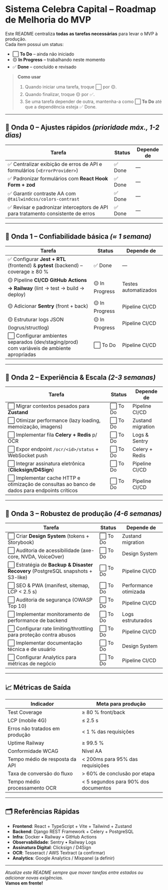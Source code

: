 # Sistema Celebra Capital – Roadmap de Melhoria do MVP

Este README centraliza **todas as tarefas necessárias** para levar o MVP à produção.  
Cada item possui um status:

- ⬜ **To Do** – ainda não iniciado
- 🟡 **In Progress** – trabalhando neste momento
- ✅ **Done** – concluído e revisado

> **Como usar**
>
> 1. Quando iniciar uma tarefa, troque ⬜ por 🟡.
> 2. Quando finalizar, troque 🟡 por ✅.
> 3. Se uma tarefa depender de outra, mantenha-a como **⬜ To Do** até que a dependência esteja ✅ Done.

---

## 🌊 Onda 0 – Ajustes rápidos _(prioridade máx., 1-2 dias)_

| Tarefa                                                                           | Status  | Depende de |
| -------------------------------------------------------------------------------- | ------- | ---------- |
| ✅ Centralizar exibição de erros de API e formulários (`<ErrorProvider>`)        | ✅ Done | —          |
| ✅ Padronizar formulários com **React Hook Form + zod**                          | ✅ Done | —          |
| ✅ Garantir contraste AA com `@tailwindcss/colors-contrast`                      | ✅ Done | —          |
| ✅ Revisar e padronizar interceptors de API para tratamento consistente de erros | ✅ Done | —          |

---

## 🌊 Onda 1 – Confiabilidade básica _(≈ 1 semana)_

| Tarefa                                                                                     | Status         | Depende de           |
| ------------------------------------------------------------------------------------------ | -------------- | -------------------- |
| ✅ Configurar **Jest + RTL** (frontend) & **pytest** (backend) – coverage ≥ 80 %           | ✅ Done        | —                    |
| 🟡 Pipeline **CI/CD GitHub Actions → Railway** (lint → test → build → deploy)              | 🟡 In Progress | Testes automatizados |
| 🟡 Adicionar **Sentry** (front + back)                                                     | 🟡 In Progress | Pipeline CI/CD       |
| 🟡 Estruturar logs JSON (logrus/structlog)                                                 | 🟡 In Progress | Pipeline CI/CD       |
| ⬜ Configurar ambientes separados (dev/staging/prod) com variáveis de ambiente apropriadas | ⬜ To Do       | Pipeline CI/CD       |

---

## 🌊 Onda 2 – Experiência & Escala _(2-3 semanas)_

| Tarefa                                                                                        | Status   | Depende de        |
| --------------------------------------------------------------------------------------------- | -------- | ----------------- |
| ⬜ Migrar contextos pesados para **Zustand**                                                  | ⬜ To Do | Pipeline CI/CD    |
| ⬜ Otimizar performance (lazy loading, memoização, imagens)                                   | ⬜ To Do | Zustand migration |
| ⬜ Implementar fila **Celery + Redis** p/ OCR                                                 | ⬜ To Do | Logs & Sentry     |
| ⬜ Expor endpoint `/ocr/<id>/status` + WebSocket push                                         | ⬜ To Do | Celery + Redis    |
| ⬜ Integrar assinatura eletrônica (**Clicksign/D4Sign**)                                      | ⬜ To Do | Pipeline CI/CD    |
| ⬜ Implementar cache HTTP e otimização de consultas ao banco de dados para endpoints críticos | ⬜ To Do | Pipeline CI/CD    |

---

## 🌊 Onda 3 – Robustez de produção _(4-6 semanas)_

| Tarefa                                                                           | Status   | Depende de            |
| -------------------------------------------------------------------------------- | -------- | --------------------- |
| ⬜ Criar **Design System** (tokens + Storybook)                                  | ⬜ To Do | Zustand migration     |
| ⬜ Auditoria de acessibilidade (axe-core, NVDA, VoiceOver)                       | ⬜ To Do | Design System         |
| ⬜ Estratégia de **Backup & Disaster Recovery** (PostgreSQL snapshots + S3-like) | ⬜ To Do | Pipeline CI/CD        |
| ⬜ SEO & PWA (manifest, sitemap, LCP < 2.5 s)                                    | ⬜ To Do | Performance otimizada |
| ⬜ Auditoria de segurança (OWASP Top 10)                                         | ⬜ To Do | Pipeline CI/CD        |
| ⬜ Implementar monitoramento de performance de backend                           | ⬜ To Do | Logs estruturados     |
| ⬜ Configurar rate limiting/throttling para proteção contra abusos               | ⬜ To Do | Pipeline CI/CD        |
| ⬜ Implementar documentação técnica e de usuário                                 | ⬜ To Do | Design System         |
| ⬜ Configurar Analytics para métricas de negócio                                 | ⬜ To Do | Pipeline CI/CD        |

---

## 📈 Métricas de Saída

| Indicador                      | Meta para produção                   |
| ------------------------------ | ------------------------------------ |
| Test Coverage                  | ≥ 80 % front/back                    |
| LCP (mobile 4G)                | ≤ 2.5 s                              |
| Erros não tratados em produção | < 1 % das requisições                |
| Uptime Railway                 | ≥ 99.5 %                             |
| Conformidade WCAG              | Nível AA                             |
| Tempo médio de resposta da API | < 200ms para 95% das requisições     |
| Taxa de conversão do fluxo     | > 60% de conclusão por etapa         |
| Tempo médio processamento OCR  | < 5 segundos para 90% dos documentos |

---

## 🗂️ Referências Rápidas

- **Frontend**: React + TypeScript + Vite + Tailwind + Zustand
- **Backend**: Django REST Framework + Celery + PostgreSQL
- **Infra**: Docker • Railway • GitHub Actions
- **Observabilidade**: Sentry • Railway Logs
- **Assinatura Digital**: Clicksign / D4Sign
- **OCR**: Tesseract / AWS Textract (a confirmar)
- **Analytics**: Google Analytics / Mixpanel (a definir)

---

_Atualize este README sempre que mover tarefas entre estados ou adicionar novas exigências._  
**Vamos em frente!**
